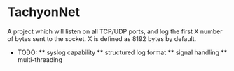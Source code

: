 # TachyonNet

A project which will listen on all TCP/UDP ports, and log the first
X number of bytes sent to the socket.   X is defined as 8192 bytes
by default.

* TODO:
** syslog capability
** structured log format
** signal handling
** multi-threading


